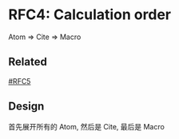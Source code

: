 RFC4: Calculation order
=======================



Atom => Cite => Macro




## Related

[#RFC5](./RFC5%20-%20Arc%20IR.md)

## Design

首先展开所有的 Atom, 然后是 Cite, 最后是 Macro
